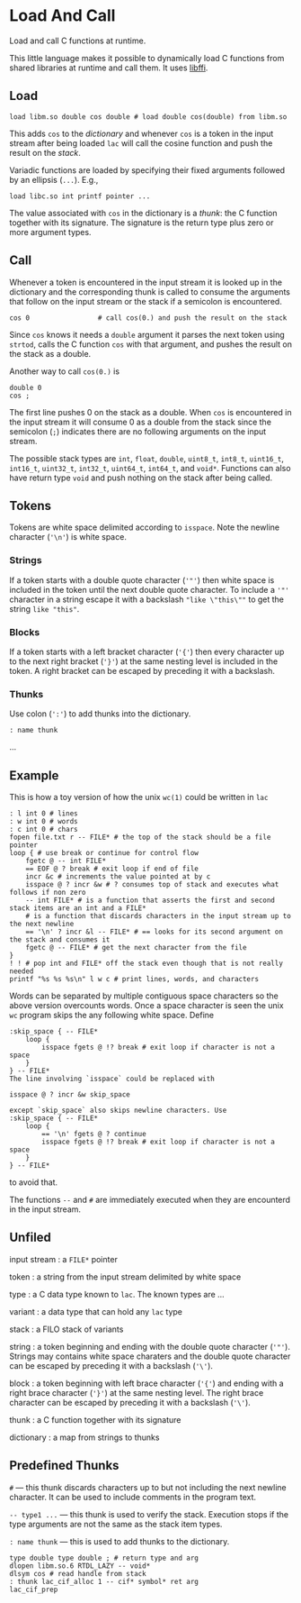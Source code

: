 # Load And Call

Load and call C functions at runtime.

This little language makes it possible to dynamically load C
functions from shared libraries at runtime and call them. It
uses [libffi](https://github.com/libffi/libffi).

## Load

```
load libm.so double cos double # load double cos(double) from libm.so
```
This adds `cos` to the _dictionary_ and whenever `cos` is a token in the
input stream after being loaded `lac` will call the cosine function and
push the result on the _stack_.

Variadic functions are loaded by specifying their fixed arguments followed
by an ellipsis (`...`). E.g.,
```
load libc.so int printf pointer ...
```

The value associated with `cos` in the dictionary is a _thunk_: the C
function together with its signature. The signature is the return type
plus zero or more argument types.

## Call

Whenever a token is encountered in the input stream it is
looked up in the dictionary and the corresponding thunk is called to
consume the arguments that follow on the input stream or the stack if a semicolon is encountered.

```
cos 0                 # call cos(0.) and push the result on the stack
```
Since `cos` knows it needs a `double` argument it parses the next token
using `strtod`, calls the C function `cos` with that argument, and pushes
the result on the stack as a double.

Another way to call `cos(0.)` is
```
double 0
cos ;
```
The first line pushes 0 on the stack as a double. When `cos` is encountered in the input
stream it will consume 0 as a double from the stack since the semicolon (`;`)
indicates there are no following arguments on the input stream. 

The possible stack types are `int`, `float`, `double`, `uint8_t`, `int8_t`, `uint16_t`, `int16_t`,
`uint32_t`, `int32_t`, `uint64_t`, `int64_t`, and `void*`. Functions can also have
return type `void` and push nothing on the stack after being called.

## Tokens

Tokens are white space delimited according to `isspace`. Note the newline character (`'\n'`) is white space.

### Strings

If a token starts with a double quote character (`'"'`) then white
space is included in the token until the next double quote character.
To include a `'"'` character in a string escape it with a backslash
`"like \"this\""` to get the string `like "this"`.

### Blocks

If a token starts with a left bracket character (`'{'`) then every character up to the
next right bracket (`'}'`) at the same nesting level is included in the token.
A right bracket can be escaped by preceding it with a backslash.

### Thunks

Use colon (`':'`) to add thunks into the dictionary.
```
: name thunk
```
...

## Example

This is how a toy version of how the unix `wc(1)` could be written in `lac`

```
: l int 0 # lines
: w int 0 # words
: c int 0 # chars
fopen file.txt r -- FILE* # the top of the stack should be a file pointer
loop { # use break or continue for control flow
	fgetc @ -- int FILE*
	== EOF @ ? break # exit loop if end of file
	incr &c # increments the value pointed at by c
	isspace @ ? incr &w # ? consumes top of stack and executes what follows if non zero
	-- int FILE* # is a function that asserts the first and second stack items are an int and a FILE*
	# is a function that discards characters in the input stream up to the next newline
	== '\n' ? incr &l -- FILE* # == looks for its second argument on the stack and consumes it
	fgetc @ -- FILE* # get the next character from the file
}
! ! # pop int and FILE* off the stack even though that is not really needed
printf "%s %s %s\n" l w c # print lines, words, and characters
```
Words can be separated by multiple contiguous space characters so the above version overcounts words.
Once a space character is seen the unix `wc` program skips the any following white space. Define
```
:skip_space { -- FILE*
	loop {
		isspace fgets @ !? break # exit loop if character is not a space
	}
} -- FILE*
The line involving `isspace` could be replaced with
```
	isspace @ ? incr &w skip_space
```
except `skip_space` also skips newline characters. Use
:skip_space { -- FILE*
	loop {
		== '\n' fgets @ ? continue
		isspace fgets @ !? break # exit loop if character is not a space
	}
} -- FILE*
```
to avoid that.


The functions `--` and `#` are immediately executed when they are encounterd in the input stream.

## Unfiled

input stream
: a `FILE*` pointer

token
: a string from the input stream delimited by white space

type
: a C data type known to `lac`. The known types are ...

variant
: a data type that can hold any `lac` type

stack
: a FILO stack of variants

string
: a token beginning and ending with the double quote character (`'"'`).
Strings may contains white space charaters and the double quote
character can be escaped by preceding it with a backslash (`'\'`).

block
: a token beginning with left brace character (`'{'`) and ending
with a right brace character (`'}'`) at the same nesting level.  The right
brace character can be escaped by preceding it with a backslash (`'\'`).

thunk
: a C function together with its signature

dictionary
: a map from strings to thunks

## Predefined Thunks

`#` &mdash; this thunk discards characters up to but not including the next
newline character. It can be used to include comments in the program text.

`-- type1 ...` &mdash; this thunk is used to verify the stack.  Execution
stops if the type arguments are not the same as the stack item types.

`: name thunk` &mdash;  this is used to add thunks to the dictionary.

```
type double type double ; # return type and arg
dlopen libm.so.6 RTDL_LAZY -- void*
dlsym cos # read handle from stack
: thunk lac_cif_alloc 1 -- cif* symbol* ret arg
lac_cif_prep 
```
